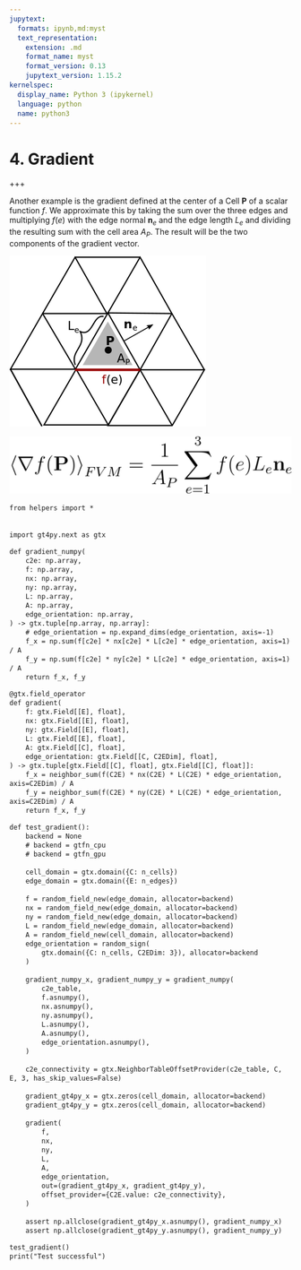 ```yaml
---
jupytext:
  formats: ipynb,md:myst
  text_representation:
    extension: .md
    format_name: myst
    format_version: 0.13
    jupytext_version: 1.15.2
kernelspec:
  display_name: Python 3 (ipykernel)
  language: python
  name: python3
---
```


# 4. Gradient

+++

Another example is the gradient defined at the center of a Cell $\mathbf{P}$ of a scalar function $f$. We approximate this by taking the sum over the three edges and multiplying $f(e)$ with the edge normal $\mathbf{n}_e$ and the edge length $L_e$ and dividing the resulting sum with the cell area $A_P$.
The result will be the two components of the gradient vector.

![](../gradient_picture.png "Divergence")

![](../gradient_formula.png "Divergence")

```{code-cell} ipython3
from helpers import *


import gt4py.next as gtx
```

```{code-cell} ipython3
def gradient_numpy(
    c2e: np.array,
    f: np.array,
    nx: np.array,
    ny: np.array,
    L: np.array,
    A: np.array,
    edge_orientation: np.array,
) -> gtx.tuple[np.array, np.array]:
    # edge_orientation = np.expand_dims(edge_orientation, axis=-1)
    f_x = np.sum(f[c2e] * nx[c2e] * L[c2e] * edge_orientation, axis=1) / A
    f_y = np.sum(f[c2e] * ny[c2e] * L[c2e] * edge_orientation, axis=1) / A
    return f_x, f_y
```

```{code-cell} ipython3
@gtx.field_operator
def gradient(
    f: gtx.Field[[E], float],
    nx: gtx.Field[[E], float],
    ny: gtx.Field[[E], float],
    L: gtx.Field[[E], float],
    A: gtx.Field[[C], float],
    edge_orientation: gtx.Field[[C, C2EDim], float],
) -> gtx.tuple[gtx.Field[[C], float], gtx.Field[[C], float]]:
    f_x = neighbor_sum(f(C2E) * nx(C2E) * L(C2E) * edge_orientation, axis=C2EDim) / A
    f_y = neighbor_sum(f(C2E) * ny(C2E) * L(C2E) * edge_orientation, axis=C2EDim) / A
    return f_x, f_y
```

```{code-cell} ipython3
def test_gradient():
    backend = None
    # backend = gtfn_cpu
    # backend = gtfn_gpu

    cell_domain = gtx.domain({C: n_cells})
    edge_domain = gtx.domain({E: n_edges})
    
    f = random_field_new(edge_domain, allocator=backend)
    nx = random_field_new(edge_domain, allocator=backend)
    ny = random_field_new(edge_domain, allocator=backend)
    L = random_field_new(edge_domain, allocator=backend)
    A = random_field_new(cell_domain, allocator=backend)
    edge_orientation = random_sign(
        gtx.domain({C: n_cells, C2EDim: 3}), allocator=backend
    )

    gradient_numpy_x, gradient_numpy_y = gradient_numpy(
        c2e_table,
        f.asnumpy(),
        nx.asnumpy(),
        ny.asnumpy(),
        L.asnumpy(),
        A.asnumpy(),
        edge_orientation.asnumpy(),
    )

    c2e_connectivity = gtx.NeighborTableOffsetProvider(c2e_table, C, E, 3, has_skip_values=False)

    gradient_gt4py_x = gtx.zeros(cell_domain, allocator=backend) 
    gradient_gt4py_y = gtx.zeros(cell_domain, allocator=backend) 

    gradient(
        f,
        nx,
        ny,
        L,
        A,
        edge_orientation,
        out=(gradient_gt4py_x, gradient_gt4py_y),
        offset_provider={C2E.value: c2e_connectivity},
    )

    assert np.allclose(gradient_gt4py_x.asnumpy(), gradient_numpy_x)
    assert np.allclose(gradient_gt4py_y.asnumpy(), gradient_numpy_y)
```

```{code-cell} ipython3
test_gradient()
print("Test successful")
```
